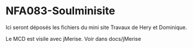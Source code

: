 # NFA083-Soulminisite
Ici seront déposés les fichiers du mini site
Travaux de Hery et Dominique.

Le MCD est visile avec jMerise.
Voir dans docs/jMerise
